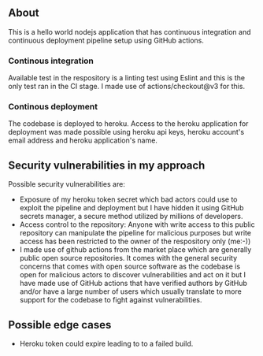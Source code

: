 
## About

This is a hello world nodejs application that has continuous integration and continuous deployment pipeline setup using GitHub actions.

### Continous integration

Available test in the respository is a linting test using Eslint and this is the only test ran in the CI stage. I made use of actions/checkout@v3 for this.

### Continous deployment

The codebase is deployed to heroku. Access to the heroku application for deployment was made possible using heroku api keys, heroku account's email address and heroku application's name.

## Security vulnerabilities in my approach
Possible security vulnerabilities are:
- Exposure of my heroku token secret which bad actors could use to exploit the pipeline and deployment but I have hidden it using GitHub secrets manager, a secure method utilized by millions of developers.
- Access control to the repository: Anyone with write access to this public repository can manipulate the pipeline for malicious purposes but write access has been restricted to  the owner of the respository only (me:-))
- I made use of github actions from the market place which are generally public open source repositories. It comes with the general security concerns that comes with open source software as the codebase is open for malicious actors to discover vulnerabilities and act on it but I have made use of GitHub actions that have verified authors by GitHub and/or have a large number of users which usually translate to more support for the codebase to fight against vulnerabilities.

## Possible edge cases

- Heroku token could expire leading to to a failed build.

